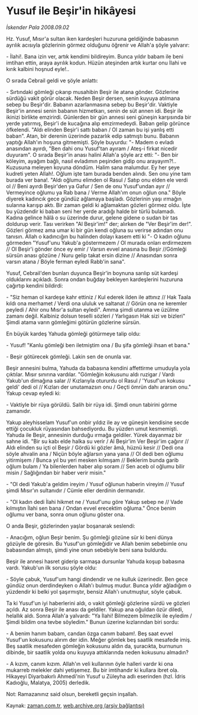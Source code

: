 # Yusuf ile Beşir'in hikâyesi

*İskender Pala 2008.09.02*

<tr><td class="metin" colspan="2" style="padding-top: 20px; padding-left: 5px; padding-right: 10px;">Hz. Yusuf, Mısır'a sultan iken kardeşleri huzuruna geldiğinde babasının ayrılık acısıyla gözlerinin görmez olduğunu öğrenir ve Allah'a şöyle yalvarır:</td></tr><tr><td class="metin" colspan="2" style="padding-top: 20px; padding-left: 5px; padding-right: 10px;"><p>- İlahi!. Bana izin ver, artık kendimi bildireyim. Bunca yıldır babam ile beni imtihan ettin, araya ayrılık kodun. Hüzün ateşinden artık kurtar onu İlahi ve kırık kalbini hoşnud eyle!.. 
<p>O sırada Cebrail geldi ve şöyle anlattı: 
<p>- Sırtındaki gömleği çıkarıp musahibin Beşir ile atana gönder. Gözlerine sürdüğü vakit görür olacak. Neden Beşir dersen, senin kuyuya atılmana sebep bu Beşir'dir. Babanın azarlanmasına sebep bu Beşir'dir. Vaktiyle Beşir'in annesi senin babanın hizmetkarı, senin de süt annen idi. Beşir ile ikinizi birlikte emzirirdi. Günlerden bir gün annesi seni güneşin karşısında bir yerde yatırmış, Beşir'i de kucağına alıp emzirmedeydi. Baban gelip görünce öfkelendi. "Aldı elinden Beşir'i sattı baban / Ol zaman bu işi yanlış etti baban". Atan, bir derenin üzerinde pazarlık edip satmıştı bunu. Babanın yaptığı Allah'ın hoşuna gitmemişti. Şöyle buyurdu: "- Madem o evladı anasından ayırdı, "Ben dahi onu Yusuf'tan ayıram / Ateş-i firkat nicedir duyuram". O sırada Beşir'in anası halini Allah'a şöyle arz etti: "- Ben bir köleyim, ayağım bağlı, nasıl evladımın peşinden gidip onu arayayım?!.. Kuzusuna meleyen koyuna döndüm. Halim sana malumdur. Ey her şeye kudreti yeten Allah!. Oğlum işte tam burada benden alındı. Sen onu yine tam burada ver bana!. "Aldı oğlumu elimden ol Rasul / Satıp onu elden ele verdi ol // Beni ayırdı Beşir'den ya Gafur / Sen de onu Yusuf'undan ayır // Vermeyince oğlumu ya Rab bana / Verme Allah'ım onun oğlun ona." Böyle diyerek kadıncık gece gündüz ağlamaya başladı. Gözlerinin yaşı ırmağın sularına karışıp aktı. Bir zaman geldi ki ağlamaktan gözleri görmez oldu. İşte bu yüzdendir ki baban seni her yerde aradığı halde bir türlü bulamadı. Kadına gelince hâlâ o su üzerinde durur, gelene gidene o sudan bir tas doldurup verir. Tası verirken "Al Beşir'im!" der; alırken de "Ver Beşir'im der!". Gözleri görmez ama umar ki bir gün kendi oğluna su verirse adından onu tanısın. Allah o kadıncığın bu halinden dolayı kasem etti ki "- O kadın oğlunu görmeden "Yusuf'unu Yakub'a göstermezem / Ol murada onları erdirmezem // Ol Beşir'i gönder önce ey emir / Varsın evvel anasına bu Beşir //Gömleği sürsün anası gözüne / Nuru gelip takat ersin dizine // Anasından sonra varsın atana / Böyle ferman eyledi Rabb'in sana". 
<p>Yusuf, Cebrail'den bunları duyunca Beşir'in boynuna sarılıp süt kardeşi olduklarını açıkladı. Sonra ondan buğday bekleyen kardeşlerini huzuruna çağırtıp kendini bildirdi:
<p>- "Siz heman ol kardeşe kahr ettiniz / Kul ederek ilden ile attınız // Hak Taala kıldı ona merhamet / Verdi ona ululuk ve saltanat // Görün ona ne keremler peyledi / Ahir onu Mısr'a sultan eyledi". Amma şimdi utanma ve üzülme zamanı değil. Kalbiniz dolsun teselli sözleri / Yarlıgasın Hak sizi ve bizleri" Şimdi atama varın gömleğimi götürün gözlerine sürsün. 
<p>En büyük kardeş Yahuda gömleği götürmeye talip oldu:
<p>- Yusuf! "Kanlu gömleği ben iletmiştim ona / Bu şifa gömleği ihsan et bana." 
<p>- Beşir götürecek gömleği. Lakin sen de onunla var.
<p>Beşir annesini bulma, Yahuda da babasına kendini affettirme umuduyla yola çıktılar. Mısır sınırına vardılar. "Gömleğin kokusunu aldı ruzigar / Vardı Yakub'un dimağına salar // Kızlarıyla otururdu ol Rasul / 'Yusuf'un kokusu geldi' dedi ol // Kızları der unutamazsın onu / Geçti ömrün dahı ararsın onu." Yakup cevap eyledi ki: 
<p>- Vaktiyle bir rüya görüldü. Salih bir rüya idi. Şimdi onun tabirini görme zamanıdır. 
<p>Yakup aleyhisselam Yusuf'un onbir yıldız ile ay ve güneşin kendisine secde ettiği çocukluk rüyasından bahsediyordu. Bu yüzden umut kesmemişti. Yahuda ile Beşir, annesinin durduğu ırmağa geldiler. Yürek dayanmaz bir sahne idi. "Bir su kabı elde halka su verir / Al Beşir'im Ver Beşir'im çağırır // Aldı elinden su içti ol Beşir / Gördü ki gözler âmâ, hüznü kesir // Dedi ona söyle ahvalin ana / Niçün böyle ağlarsın yana yana // Ol dedi ben oğlumu yitirmişem / Bunca yıl bu yeri mesken kılmışam // Beklerim bunda garib oğlum bulam / Ya bilenlerden haber alıp soram // Sen aceb ol oğlumu bilir misin / Sağlığından bir haber verir misin."
<p>- "Ol dedi Yakub'a geldim ireyim / Yusuf oğlunun haberin vireyim // Yusuf şimdi Mısır'ın sultanıdır / Cümle eller derdinin dermanıdır.
<p>- "Ol kadın dedi İlahi hikmet ne / Yusuf'unu göre Yakup sebep ne // Vade kılmıştın İlahi sen bana / Ondan evvel erecektim oğluma." Önce benim oğlumu ver bana, sonra onun oğlunu göster ona.
<p>O anda Beşir, gözlerinden yaşlar boşanarak seslendi:
<p>- Anacığım, oğlun Beşir benim. Şu gömleği gözüne sür ki beni dünya gözüyle de göresin. Bu Yusuf'un gömleğidir ve Allah benim sebebimle onu babasından almıştı, şimdi yine onun sebebiyle beni sana buldurdu.
<p>Beşir ile annesi hasret giderip sarmaşa dursunlar Yahuda koşup babasına vardı. Yakub'un ilk sorusu şöyle oldu:
<p>- Söyle çabuk, Yusuf'um hangi dindendir ve ne kulluk üzerinedir. Ben gece gündüz onun derdindeyken o Allah'ı bulmuş mudur. Bunca yıldır ağladığım o yüzdendir ki belki yol şaşırmıştır, bensiz Allah'ı unutmuştur, söyle çabuk. 
<p>Ta ki Yusuf'un iyi haberlerini aldı, o vakit gömleği gözlerine sürdü ve gözleri açıldı. Az sonra Beşir ile anası da geldiler. Yakup ana oğuldan özür diledi, helallık aldı. Sonra Allah'a yalvardı: "Ya İlahi! Bilmezem bilmezlik ile eyledim / Şimdi bildim ona tevbe söyledim." Bunun üzerine kızlarından biri sordu:
<p>- A benim hanım babam, candan özga canım babam!. Beş saat evvel Yusuf'un kokusunu alırım der idin. Meğer gömlek beş saatlik mesafede imiş. Beş saatlik mesafeden gömleğin kokusunu aldın da, şuracıkta, burnunun dibinde, bir saatlik yolda onu kuyuya attıklarında neden kokusunu almadın?
<p>- A kızım, canım kızım. Allah'ın veli kullarının öyle halleri vardır ki ona mukarreb melekler dahi yetişemez. Bu bir imtihandır ki kullara ibret ola. Hikayeyi Diyarbakırlı Ahmedi'nin Yusuf u Züleyha adlı eserinden (hzl. İdris Kadıoğlu, Malatya, 2005) derledik.
<p>Not: Ramazanınız said olsun, bereketli geçsin inşallah.<br/></p></p></p></p></p></p></p></p></p></p></p></p></p></p></p></p></p></p></p></p></p></td></tr>

Kaynak: [zaman.com.tr](http://zaman.com.tr/yazar.do?yazino=732996), [web.archive.org (arşiv bağlantısı)](http://web.archive.org/web/20080926102809/http://www.zaman.com.tr:80/yazar.do?yazino=732996)

